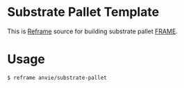 # Substrate Pallet Template

This is [Reframe](https://github.com/ansvia/reframe) source for building substrate pallet [FRAME](https://substrate.dev/docs/en/knowledgebase/runtime/frame).

# Usage

```
$ reframe anvie/substrate-pallet
```
